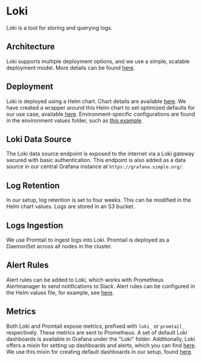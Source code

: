 # Loki
Loki is a tool for storing and querying logs.

## Architecture
Loki supports multiple deployment options, and we use a simple, scalable deployment model. More details can be found [here](https://grafana.com/docs/loki/latest/get-started/deployment-modes/).

## Deployment
Loki is deployed using a Helm chart. Chart details are available [here](https://github.com/grafana/loki/tree/main/production/helm/loki). We have created a wrapper around this Helm chart to set optimized defaults for our use case, available [here](../k8s/manifests/loki/). Environment-specific configurations are found in the environment values folder, such as [this example](/k8s/environments/sandbox/values/loki.yaml).

## Loki Data Source
The Loki data source endpoint is exposed to the internet via a Loki gateway secured with basic authentication. This endpoint is also added as a data source in our central Grafana instance at `https://grafana.simple.org/`.

## Log Retention
In our setup, log retention is set to four weeks. This can be modified in the Helm chart values. Logs are stored in an S3 bucket.

## Logs Ingestion
We use Promtail to ingest logs into Loki. Promtail is deployed as a DaemonSet across all nodes in the cluster.

## Alert Rules
Alert rules can be added to Loki, which works with Prometheus Alertmanager to send notifications to Slack. Alert rules can be configured in the Helm values file, for example, see [here](../k8s/manifests/loki/values.yaml).

## Metrics
Both Loki and Promtail expose metrics, prefixed with `loki_` or `promtail_` respectively. These metrics are sent to Prometheus. A set of default Loki dashboards is available in Grafana under the "Loki" folder. Additionally, Loki offers a mixin for setting up dashboards and alerts, which you can find [here](https://github.com/grafana/loki/tree/main/production). We use this mixin for creating default dashboards in our setup, found [here](../k8s/manifests/kube-prometheus/lib/loki.libsonnet).
